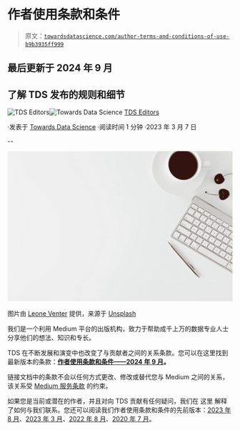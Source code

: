 # 作者使用条款和条件

> 原文：[`towardsdatascience.com/author-terms-and-conditions-of-use-b9b3935ff999`](https://towardsdatascience.com/author-terms-and-conditions-of-use-b9b3935ff999)

## 最后更新于 2024 年 9 月

## 了解 TDS 发布的规则和细节

[](https://towardsdatascience.medium.com/?source=post_page-----b9b3935ff999--------------------------------)![TDS Editors](https://towardsdatascience.medium.com/?source=post_page-----b9b3935ff999--------------------------------)[](https://towardsdatascience.com/?source=post_page-----b9b3935ff999--------------------------------)![Towards Data Science](https://towardsdatascience.com/?source=post_page-----b9b3935ff999--------------------------------) [TDS Editors](https://towardsdatascience.medium.com/?source=post_page-----b9b3935ff999--------------------------------)

·发表于 [Towards Data Science](https://towardsdatascience.com/?source=post_page-----b9b3935ff999--------------------------------) ·阅读时间 1 分钟 ·2023 年 3 月 7 日

--

![](img/6ebbc6a622160554d47db90902e16714.png)

图片由 [Leone Venter](https://unsplash.com/es/@fempreneurstyledstock?utm_source=medium&utm_medium=referral) 提供，来源于 [Unsplash](https://unsplash.com/?utm_source=medium&utm_medium=referral)

我们是一个利用 Medium 平台的出版机构，致力于帮助成千上万的数据专业人士分享他们的想法、知识和专长。

TDS 在不断发展和演变中也改变了与贡献者之间的关系条款。您可以在这里找到最新版本的条款：[**作者使用条款和条件——2024 年 9 月**](https://drive.google.com/file/d/18qaPhFAtLP3GcBiYDRqg49xcuo3ckhGZ/view?usp=sharing)**。**

链接文档中的条款不会以任何方式更改、修改或替代您与 Medium 之间的关系，该关系受 [Medium 服务条款](https://policy.medium.com/medium-terms-of-service-9db0094a1e0f) 的约束。

如果您是当前或潜在的作者，并且对向 TDS 贡献有任何疑问，我们在 这里 解释了如何与我们联系。您还可以阅读我们作者使用条款和条件的先前版本：[2023 年 8 月](https://drive.google.com/file/d/1fcbALg8STv12Q7IAC26J4mvb-lC7jdNw/view?usp=sharing)、[2023 年 3 月](https://drive.google.com/file/d/1Cl891Dh8BFlcEwOqc1-dYCprOrE4PLAt/view?usp=sharing)、[2022 年 8 月](https://drive.google.com/file/d/197xQz9-8-hKelNX3fmx9vBXVXMp3ASUW/view?usp=sharing)、[2020 年 7 月](https://drive.google.com/file/d/1rQHCgoRSpxebrEkNoz4M_SdYi6yMJ5sv/view?usp=sharing)。
